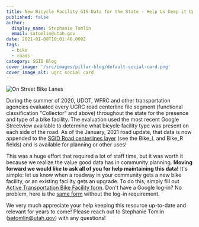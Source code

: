 ```yaml
---
title: New Bicycle Facility GIS Data for the State - Help Us Keep it Up to Date!
published: false
author:
  display_name: Stephanie Tomlin
  email: satomlin@utah.gov
date: 2021-01-08T10:01:46.000Z
tags:
  - bike
  - roads
category: SGID Blog
cover_image: '/src/images/pillar-blog/default-social-card.png'
cover_image_alt: ugrc social card
---
```


![On Street Bike Lanes](/images/404.png)

During the summer of 2020, UDOT, WFRC and other transportation agencies evaluated every UGRC road centerline file segment (functional classification "Collector" and above) throughout the state for the presence and type of a bike facility. The evaluation used the most recent Google Streetview available to determine what bicycle facility type was present on each side of the road. As of the January, 2021 road update, that data is now appended to the [SGID Road centerlines layer](/products/sgid/transportation/road-centerlines) (see the Bike_L and Bike_R fields) and is available for planning or other uses!

This was a huge effort that required a lot of staff time, but it was worth it because we realize the value good data has in community planning. **Moving forward we would like to ask all of you for help maintaining this data!** It's simple: let us know when a roadway in your community gets a new bike facility, or an existing facility gets an upgrade. To do this, simply fill out [Active Transportation Bike Facility form](https://docs.google.com/forms/d/e/1FAIpQLSd8qkI4_BjAMv9-9pYY9VbrcZ_SG7AjoLxYwJ-WB-Fh1BmE8g/viewform). Don't have a Google log-in? No problem, here is the [same form](https://docs.google.com/forms/d/e/1FAIpQLSd6F4_7P6Fa2GMZ6SzUL67bPd6CDoO0n26vuoNiEbI0yU5OwQ/viewform) without the log-in requirement.

We very much appreciate your help keeping this resource up-to-date and relevant for years to come! Please reach out to Stephanie Tomlin (satomlin@utah.gov) with any questions!
